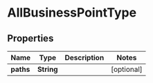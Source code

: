 

# AllBusinessPointType


## Properties

Name | Type | Description | Notes
------------ | ------------- | ------------- | -------------
**paths** | **String** |  |  [optional]



